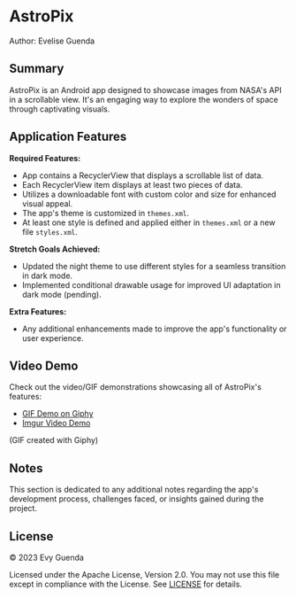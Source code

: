 # AstroPix

Author: Evelise Guenda


## Summary

AstroPix is an Android app designed to showcase images from NASA's API in a scrollable view. It's an engaging way to explore the wonders of space through captivating visuals.

## Application Features

**Required Features:**

- App contains a RecyclerView that displays a scrollable list of data.
- Each RecyclerView item displays at least two pieces of data.
- Utilizes a downloadable font with custom color and size for enhanced visual appeal.
- The app's theme is customized in `themes.xml`.
- At least one style is defined and applied either in `themes.xml` or a new file `styles.xml`.

**Stretch Goals Achieved:**

- Updated the night theme to use different styles for a seamless transition in dark mode.
- Implemented conditional drawable usage for improved UI adaptation in dark mode (pending).

**Extra Features:**

- Any additional enhancements made to improve the app's functionality or user experience.

## Video Demo

Check out the video/GIF demonstrations showcasing all of AstroPix's features:

- [GIF Demo on Giphy](https://media.giphy.com/media/v1.Y2lkPTc5MGI3NjExNjlmOTBlN2NiYjNlNWEyNDU4NjMxZDg4YTFhMmYxMDYxODI2YjJlNyZjdD1n/IMowAVF0wwABxfXFXC/giphy.gif)
- [Imgur Video Demo](https://imgur.com/gallery/hbGMTjZ)

(GIF created with Giphy)

## Notes

This section is dedicated to any additional notes regarding the app's development process, challenges faced, or insights gained during the project.

## License

© 2023 Evy Guenda

Licensed under the Apache License, Version 2.0. You may not use this file except in compliance with the License. See [LICENSE](LICENSE) for details.

